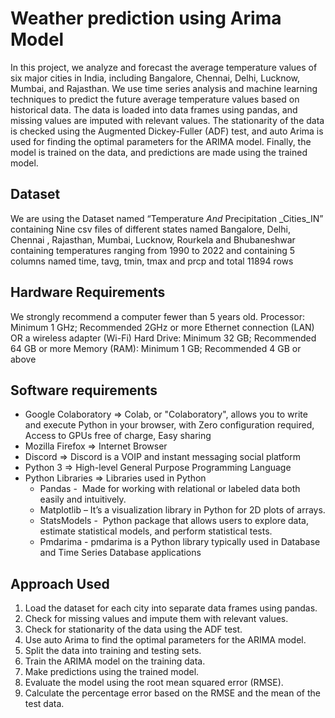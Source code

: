 # **Weather prediction using Arima Model**
In this project, we analyze and forecast the average temperature values of six major cities in India, including Bangalore, Chennai, Delhi, Lucknow, Mumbai, and Rajasthan. We use time series analysis and machine learning techniques to predict the future average temperature values based on historical data. The data is loaded into data frames using pandas, and missing values are imputed with relevant values. The stationarity of the data is checked using the Augmented Dickey-Fuller (ADF) test, and auto Arima is used for finding the optimal parameters for the ARIMA model. Finally, the model is trained on the data, and predictions are made using the trained model.

## **Dataset**
We are using the Dataset named “Temperature _And_ Precipitation _Cities_IN” containing Nine csv files of different states named Bangalore, Delhi, Chennai , Rajasthan, Mumbai, Lucknow, Rourkela and Bhubaneshwar containing temperatures ranging from 1990 to 2022 and containing 5 columns named time, tavg, tmin, tmax and prcp and total 11894 rows

## **Hardware Requirements**
We strongly recommend a computer fewer than 5 years old.
Processor: Minimum 1 GHz; Recommended 2GHz or more 
Ethernet connection (LAN) OR a wireless adapter (Wi-Fi) 
Hard Drive: Minimum 32 GB; Recommended 64 GB or more 
Memory (RAM): Minimum 1 GB; Recommended 4 GB or above

## **Software requirements**
* Google Colaboratory => Colab, or "Colaboratory", allows you to write and execute Python in your browser, with Zero configuration required, Access to GPUs free of charge, Easy sharing
* Mozilla Firefox => Internet Browser 
* Discord => Discord is a VOIP and instant messaging social platform
* Python 3 => High-level General Purpose Programming Language
* Python Libraries => Libraries used in Python
     * Pandas -  Made for working with relational or labeled data both easily and intuitively.
     * Matplotlib – It’s a visualization library in Python for 2D plots of arrays.
     * StatsModels -  Python package that allows users to explore data, estimate statistical models, and perform statistical tests.
     * Pmdarima - pmdarima is a Python library typically used in Database and Time Series Database applications

## **Approach Used**
1. Load the dataset for each city into separate data frames using pandas. 
2. Check for missing values and impute them with relevant values. 
3. Check for stationarity of the data using the ADF test. 
4. Use auto Arima to find the optimal parameters for the ARIMA model. 
5. Split the data into training and testing sets. 
6. Train the ARIMA model on the training data. 
7. Make predictions using the trained model. 
8. Evaluate the model using the root mean squared error (RMSE). 
9. Calculate the percentage error based on the RMSE and the mean of the test data. 



 






